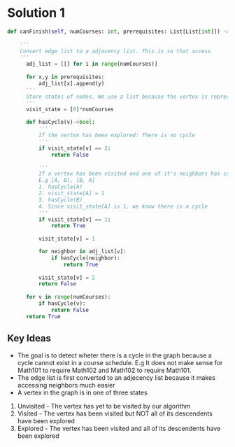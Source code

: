 # Solution 1

```python
def canFinish(self, numCourses: int, prerequisites: List[List[int]]) -> bool:
    
    '''
    Convert edge list to a adjacency list. This is so that access
    '''
      adj_list = [[] for i in range(numCourses)]
      
      for x,y in prerequisites:
          adj_list[x].append(y)
      '''
      Store states of nodes. We use a list because the vertex is represented as a number, which can be used to index a position in a list in constant time
      '''
      visit_state = [0]*numCourses

      def hasCycle(v)->bool:
          '''
          If the vertex has been explored: There is no cycle
          '''
          if visit_state[v] == 2:
              return False

          '''
          If a vertex has been visited and one of it's neighbors has come across it again, there is a cycle
          E.g [A, B], [B, A]
          1. hasCycle(A)
          2. visit_state[A] = 1
          3. hasCycle(B)
          4. Since visit_state[A] is 1, we know there is a cycle
          '''
          if visit_state[v] == 1:
              return True
         
          visit_state[v] = 1

          for neighbor in adj_list[v]:
              if hasCycle(neighbor):
                  return True
        
          visit_state[v] = 2
          return False
      
      for v in range(numCourses):
          if hasCycle(v):
              return False
      return True
```

## Key Ideas
 * The goal is to detect wheter there is a cycle in the graph because a cycle cannot exist in a course schedule. E.g It does not make sense for Math101 to require Math102 and Math102 to require Math101.
 * The edge list is first converted to an adjecency list because it makes accessing neighbors much easier
 * A vertex in the graph is in one of three states
  1. Unvisited - The vertex has yet to be visited by our algorithm
  2. Visited -  The vertex has been visited but NOT all of its descendents have been explored
  3. Explored - The vertex has been visited and all of its descendents have been explored


